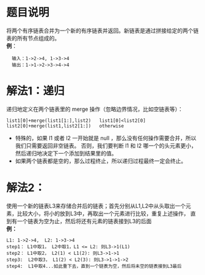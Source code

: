 # 题目说明
将两个有序链表合并为一个新的有序链表并返回。新链表是通过拼接给定的两个链表的所有节点组成的。 <br>
**例**：<br>

      输入：1->2->4, 1->3->4
      输出：1->1->2->3->4->4
# 解法1：递归
递归地定义在两个链表里的 merge 操作（忽略边界情况，比如空链表等）：<br>

    list1[0]+merge(list1[1:],list2)   list1[0]<list2[0]
    list2[0]+merge(list1,list2[1:])   otherwise
* 特殊的，如果 l1 或者 l2 一开始就是 null ，那么没有任何操作需要合并，所以我们只需要返回非空链表。
否则，我们要判断 l1 和 l2 哪一个的头元素更小，然后递归地决定下一个添加到结果里的值。
* 如果两个链表都是空的，那么过程终止，所以递归过程最终一定会终止。
# 解法2：
使用一个新的链表L3来存储合并后的链表；首先分别从L1,L2中从头取出一个元素，比较大小，将小的放到L3中，再取出一个元素进行比较，重复上述操作，
直到有一个链表为空为止，然后将还有元素的链表接到L3的后面<br>
**例：**

    L1: 1->2->4,  L2: 1->3->4
    step1： L1中取1， L2中取1，L1 <= L2: 则L3->1(L1)
    step2： L1中取2， L2(1) < L1(2): 则L3->1->1
    step3:  L2中取3， L1(2) < L2(3): 则L3->1->1->2
    step4:  L1中取4...如此重下去，直到一个链表为空，然后将未空的链表接到L3最后
